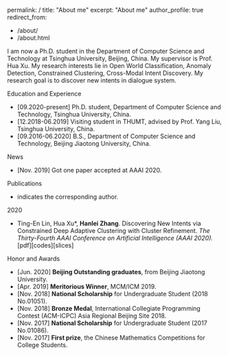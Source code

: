permalink: /
title: "About me"
excerpt: "About me"
author_profile: true
redirect_from: 
  - /about/
  - /about.html


I am now a Ph.D. student in the Department of Computer Science and Technology at Tsinghua University, Beijing, China. My supervisor is Prof. Hua Xu. My research interests lie in Open World Classification, Anomaly Detection, Constrained Clustering, Cross-Modal Intent Discovery. My research goal is to discover new intents in dialogue system.

Education and Experience

+ [09.2020-present] Ph.D. student, Department of Computer Science and Technology, Tsinghua University, China.
+ [12.2018-06.2019] Visiting student in THUMT, advised by Prof. Yang Liu, Tsinghua University, China.
+ [09.2016-06.2020] B.S., Department of Computer Science and Technology, Beijing Jiaotong University, China.

News

+ [Nov. 2019] Got one paper accepted at AAAI 2020.

Publications

* indicates the corresponding author.

2020

+ Ting-En Lin, Hua Xu*, <strong>Hanlei Zhang</strong>. Discovering New Intents via Constrained Deep Adaptive Clustering with Cluster Refinement. <i>The Thirty-Fourth AAAI Conference on Artificial Intelligence (AAAI 2020).</i> [pdf][codes][slices]

Honor and Awards

+ [Jun. 2020] <strong>Beijing Outstanding graduates</strong>, from Beijing Jiaotong University.
+ [Apr. 2019] <strong>Meritorious Winner</strong>, MCM/ICM 2019.
+ [Nov. 2018] <strong>National Scholarship</strong> for Undergraduate Student (2018 No.01051).
+ [Nov. 2018] <strong>Bronze Medal</strong>, International Collegiate Programming Contest (ACM-ICPC) Asia Regional Beijing Site 2018.
+ [Nov. 2017] <strong>National Scholarship</strong> for Undergraduate Student (2017 No.01086).
+ [Nov. 2017] <strong>First prize</strong>, the Chinese Mathematics Competitions for College Students.
